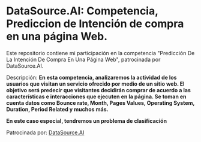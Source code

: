 # DataSource.AI: Competencia, Prediccion de Intención de compra en una página Web. 

Este repositorio contiene mi participación en la competencia "Predicción De La Intención De Compra En Una Página Web", patrocinada por DataSource.AI.

Descripción: **En esta competencia, analizaremos la actividad de los usuarios que visitan un servicio ofrecido por medio de un sitio web.  El objetivo será predecir que visitantes decidirán comprar de acuerdo a las características e interacciones que ejecuten en la página. Se toman en cuenta datos como Bounce rate, Month, Pages Values, Operating System, Duration, Period Related y muchos más.**

**En este caso especial, tendremos un problema de clasificación** 

Patrocinada por: [DataSource.AI](https://www.datasource.ai/es)
